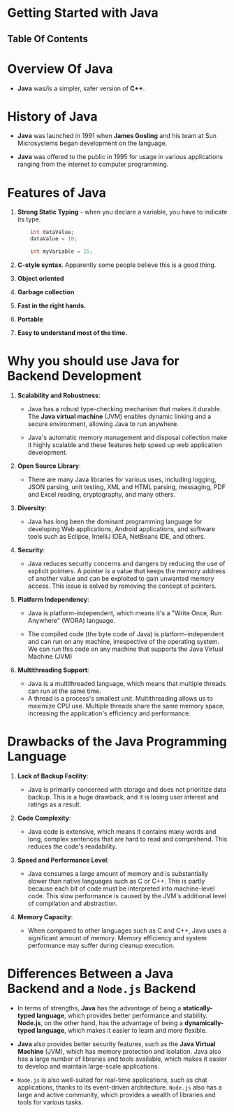 # Getting Started with Java

## Table Of Contents

# Overview Of Java

- **Java** was/is a simpler, safer version of **C++**.

# History of Java

- **Java** was launched in 1991 when **James Gosling** and his team at Sun Microsystems began development on the language.

- **Java** was offered to the public in 1995 for usage in various applications ranging from the internet to computer programming.

# Features of Java

1. **Strong Static Typing** - when you declare a variable, you have to indicate its type.

   ```java
       int dataValue;
       dataValue = 10;

       int myVariable = 15;
   ```

2. **C-style syntax**. Apparently some people believe this is a good thing.
3. **Object oriented**
4. **Garbage collection**
5. **Fast in the right hands.**
6. **Portable**
7. **Easy to understand most of the time.**

# Why you should use Java for Backend Development

1. **Scalability and Robustness**:

   - Java has a robust type-checking mechanism that makes it durable. The **Java virtual machine** (JVM) enables dynamic linking and a secure environment, allowing Java to run anywhere.

   - Java's automatic memory management and disposal collection make it highly scalable and these features help speed up web application development.

2. **Open Source Library**:

   - There are many Java libraries for various uses, including logging, JSON parsing, unit testing, XML and HTML parsing, messaging, PDF and Excel reading, cryptography, and many others.

3. **Diversity**:

   - Java has long been the dominant programming language for developing Web applications, Android applications, and software tools such as Eclipse, IntelliJ IDEA, NetBeans IDE, and others.

4. **Security**:

   - Java reduces security concerns and dangers by reducing the use of explicit pointers. A pointer is a value that keeps the memory address of another value and can be exploited to gain unwanted memory access. This issue is solved by removing the concept of pointers.

5. **Platform Independency**:

   - Java is platform-independent, which means it's a "Write Once, Run Anywhere" (WORA) language.

   - The compiled code (the byte code of Java) is platform-independent and can run on any machine, irrespective of the operating system. We can run this code on any machine that supports the Java Virtual Machine (JVM)

6. **Multithreading Support**:
   - Java is a multithreaded language, which means that multiple threads can run at the same time.
   - A thread is a process's smallest unit. Multithreading allows us to maximize CPU use. Multiple threads share the same memory space, increasing the application's efficiency and performance.

# Drawbacks of the Java Programming Language

1. **Lack of Backup Facility**:

   - Java is primarily concerned with storage and does not prioritize data backup. This is a huge drawback, and it is losing user interest and ratings as a result.

2. **Code Complexity**:

   - Java code is extensive, which means it contains many words and long, complex sentences that are hard to read and comprehend. This reduces the code's readability.

3. **Speed and Performance Level**:

   - Java consumes a large amount of memory and is substantially slower than native languages such as C or C++. This is partly because each bit of code must be interpreted into machine-level code. This slow performance is caused by the JVM's additional level of compilation and abstraction.

4. **Memory Capacity**:
   - When compared to other languages such as C and C++, Java uses a significant amount of memory. Memory efficiency and system performance may suffer during cleanup execution.

# Differences Between a Java Backend and a `Node.js` Backend

- In terms of strengths, **Java** has the advantage of being a **statically-typed language**, which provides better performance and stability. **Node.js**, on the other hand, has the advantage of being a **dynamically-typed language**, which makes it easier to learn and more flexible.

- **Java** also provides better security features, such as the **Java Virtual Machine** (JVM), which has memory protection and isolation. Java also has a large number of libraries and tools available, which makes it easier to develop and maintain large-scale applications.

- `Node.js` is also well-suited for real-time applications, such as chat applications, thanks to its event-driven architecture. `Node.js` also has a large and active community, which provides a wealth of libraries and tools for various tasks.